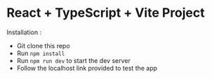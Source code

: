 # React + TypeScript + Vite Project

Installation :
- Git clone this repo
- Run `npm install`
- Run `npm run dev` to start the dev server
- Follow the localhost link provided to test the app
